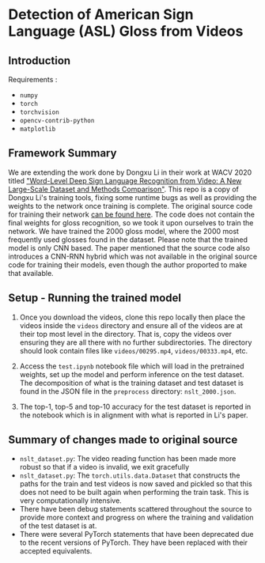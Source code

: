 # Detection of American Sign Language (ASL) Gloss from Videos

## Introduction

Requirements : 

* `numpy`
* `torch`
* `torchvision`
* `opencv-contrib-python`
* `matplotlib`

## Framework Summary

We are extending the work done by Dongxu Li in their work at WACV 2020 titled ["Word-Level Deep Sign Language Recognition from Video: A New Large-Scale Dataset
and Methods Comparison"](https://dxli94.github.io/WLASL/). This repo is a copy of Dongxu Li's training tools, fixing some runtime bugs as well as providing the
weights to the network once training is complete.  The original source code for training their network [can be found here](https://drive.google.com/file/d/1vktQxvRHNS9psOQVKx5-dsERlmiYFRXC/view).
The code does not contain the final weights for gloss recognition, so we took it upon ourselves to train the network.  We have trained the 2000 gloss model, where
the 2000 most frequently used glosses found in the dataset. Please note that the trained model is only CNN based.  The paper mentioned that the source code also introduces
a CNN-RNN hybrid which was not available in the original source code for training their models, even though the author proported to make that available.

## Setup - Running the trained model

1. Once you download the videos, clone this repo locally then place the videos inside the `videos` directory and ensure all of the videos are at their top most
level in the directory. That is, copy the videos over ensuring they are all there with no further subdirectories. The directory should look contain files
like `videos/00295.mp4`, `videos/00333.mp4`, etc.

3. Access the `test.ipynb` notebook file which will load in the pretrained weights, set up the model and perform inference on the test dataset.  The decomposition
of what is the training dataset and test dataset is found in the JSON file in the `preprocess` directory: `nslt_2000.json`.

4.  The top-1, top-5 and top-10 accuracy for the test dataset is reported in the notebook which is in alignment with what is reported in Li's paper.

## Summary of changes made to original source

* `nslt_dataset.py`: The video reading function has been made more robust so that if a video is invalid, we exit gracefully
* `nslt_dataset.py`: The `torch.utils.data.Dataset` that constructs the paths for the train and test videos is now saved and pickled so that this does not need to be
built again when performing the train task. This is very computationally intensive.
* There have been debug statements scattered throughout the source to provide more context and progress on where the training and validation of the test dataset is at.
* There were several PyTorch statements that have been deprecated due to the recent versions of PyTorch.  They have been replaced with their accepted equivalents.


